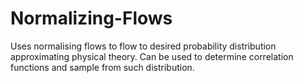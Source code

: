 # Normalizing-Flows
Uses normalising flows to flow to desired probability distribution approximating physical theory. Can be used to determine correlation functions and sample from such distribution.
